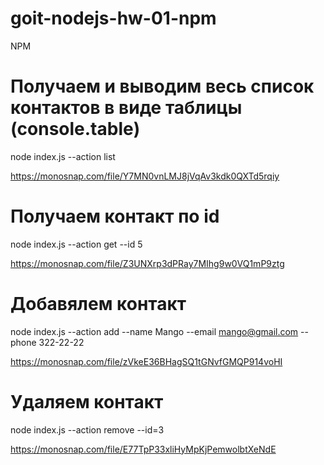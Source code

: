 # goit-nodejs-hw-01-npm

NPM

# Получаем и выводим весь список контактов в виде таблицы (console.table)

node index.js --action list

https://monosnap.com/file/Y7MN0vnLMJ8jVqAv3kdk0QXTd5rqiy

# Получаем контакт по id

node index.js --action get --id 5

https://monosnap.com/file/Z3UNXrp3dPRay7MIhg9w0VQ1mP9ztg

# Добавялем контакт

node index.js --action add --name Mango --email mango@gmail.com --phone 322-22-22

https://monosnap.com/file/zVkeE36BHagSQ1tGNvfGMQP914voHI

# Удаляем контакт

node index.js --action remove --id=3

https://monosnap.com/file/E77TpP33xliHyMpKjPemwolbtXeNdE
